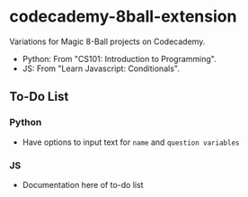 # codecademy-8ball-extension
Variations for Magic 8-Ball projects on Codecademy.
* Python: From "CS101: Introduction to Programming".
* JS: From "Learn Javascript: Conditionals".

## To-Do List
### Python
- Have options to input text for `name` and `question variables`

### JS
- Documentation here of to-do list
